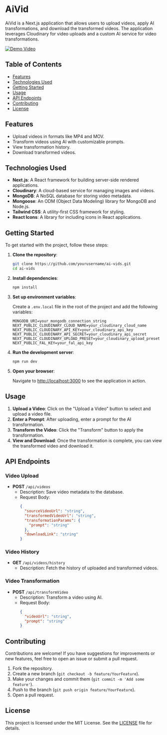 # AiVid

AiVid is a Next.js application that allows users to upload videos, apply AI transformations, and download the transformed videos. The application leverages Cloudinary for video uploads and a custom AI service for video transformations.

[![Demo Video](https://img.youtube.com/vi/dQw4w9WgXcQ/0.jpg)](https://www.youtube.com/watch?v=dQw4w9WgXcQ)


## Table of Contents

- [Features](#features)
- [Technologies Used](#technologies-used)
- [Getting Started](#getting-started)
- [Usage](#usage)
- [API Endpoints](#api-endpoints)
- [Contributing](#contributing)
- [License](#license)

## Features

- Upload videos in formats like MP4 and MOV.
- Transform videos using AI with customizable prompts.
- View transformation history.
- Download transformed videos.

## Technologies Used

- **Next.js**: A React framework for building server-side rendered applications.
- **Cloudinary**: A cloud-based service for managing images and videos.
- **MongoDB**: A NoSQL database for storing video metadata.
- **Mongoose**: An ODM (Object Data Modeling) library for MongoDB and Node.js.
- **Tailwind CSS**: A utility-first CSS framework for styling.
- **React Icons**: A library for including icons in React applications.

## Getting Started

To get started with the project, follow these steps:

1. **Clone the repository**:

   ```bash
   git clone https://github.com/yourusername/ai-vids.git
   cd ai-vids
   ```

2. **Install dependencies**:

   ```bash
   npm install
   ```

3. **Set up environment variables**:

   Create a `.env.local` file in the root of the project and add the following variables:

   ```plaintext
   MONGODB_URI=your_mongodb_connection_string
   NEXT_PUBLIC_CLOUDINARY_CLOUD_NAME=your_cloudinary_cloud_name
   NEXT_PUBLIC_CLOUDINARY_API_KEY=your_cloudinary_api_key
   NEXT_PUBLIC_CLOUDINARY_API_SECRET=your_cloudinary_api_secret
   NEXT_PUBLIC_CLOUDINARY_UPLOAD_PRESET=your_cloudinary_upload_preset
   NEXT_PUBLIC_FAL_KEY=your_fal_api_key
   ```

4. **Run the development server**:

   ```bash
   npm run dev
   ```

5. **Open your browser**:

   Navigate to [http://localhost:3000](http://localhost:3000) to see the application in action.

## Usage

1. **Upload a Video**: Click on the "Upload a Video" button to select and upload a video file.
2. **Enter a Prompt**: After uploading, enter a prompt for the AI transformation.
3. **Transform the Video**: Click the "Transform" button to apply the transformation.
4. **View and Download**: Once the transformation is complete, you can view the transformed video and download it.

## API Endpoints

### Video Upload

- **POST** `/api/videos`
  - Description: Save video metadata to the database.
  - Request Body:
    ```json
    {
      "sourceVideoUrl": "string",
      "transformedVideoUrl": "string",
      "transformationParams": {
        "prompt": "string"
      },
      "downloadLink": "string"
    }
    ```

### Video History

- **GET** `/api/videos/history`
  - Description: Fetch the history of uploaded and transformed videos.

### Video Transformation

- **POST** `/api/transformVideo`
  - Description: Transform a video using AI.
  - Request Body:
    ```json
    {
      "videoUrl": "string",
      "prompt": "string"
    }
    ```

## Contributing

Contributions are welcome! If you have suggestions for improvements or new features, feel free to open an issue or submit a pull request.

1. Fork the repository.
2. Create a new branch (`git checkout -b feature/YourFeature`).
3. Make your changes and commit them (`git commit -m 'Add some feature'`).
4. Push to the branch (`git push origin feature/YourFeature`).
5. Open a pull request.

## License

This project is licensed under the MIT License. See the [LICENSE](LICENSE) file for details.
